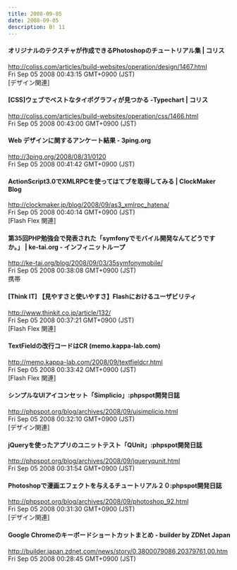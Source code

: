 ```yaml
---
title: 2008-09-05
date: 2008-09-05
description: B! 11
---
```


####   オリジナルのテクスチャが作成できるPhotoshopのチュートリアル集 | コリス
http://coliss.com/articles/build-websites/operation/design/1467.html<br>
Fri Sep 05 2008 00:43:15 GMT+0900 (JST)<br>
[デザイン関連]


####   [CSS]ウェブでベストなタイポグラフィが見つかる -Typechart | コリス
http://coliss.com/articles/build-websites/operation/css/1466.html<br>
Fri Sep 05 2008 00:43:00 GMT+0900 (JST)<br>


#### Web デザインに関するアンケート結果 - 3ping.org
http://3ping.org/2008/08/31/0120<br>
Fri Sep 05 2008 00:41:42 GMT+0900 (JST)<br>


####   ActionScript3.0でXMLRPCを使ってはてブを取得してみる | ClockMaker Blog
http://clockmaker.jp/blog/2008/09/as3_xmlrpc_hatena/<br>
Fri Sep 05 2008 00:40:14 GMT+0900 (JST)<br>
[Flash Flex 関連]


#### 第35回PHP勉強会で発表された「symfonyでモバイル開発なんてどうですか。」 | ke-tai.org - インフィニットループ
http://ke-tai.org/blog/2008/09/03/35symfonymobile/<br>
Fri Sep 05 2008 00:38:08 GMT+0900 (JST)<br>
携帯


#### [Think IT] 【見やすさと使いやすさ】Flashにおけるユーザビリティ
http://www.thinkit.co.jp/article/132/<br>
Fri Sep 05 2008 00:37:21 GMT+0900 (JST)<br>
[Flash Flex 関連]


#### TextFieldの改行コードはCR (memo.kappa-lab.com)
http://memo.kappa-lab.com/2008/09/textfieldcr.html<br>
Fri Sep 05 2008 00:33:42 GMT+0900 (JST)<br>
[Flash Flex 関連]


#### シンプルなUIアイコンセット「Simplicio」:phpspot開発日誌
http://phpspot.org/blog/archives/2008/09/uisimplicio.html<br>
Fri Sep 05 2008 00:32:10 GMT+0900 (JST)<br>
[デザイン関連]


#### jQueryを使ったアプリのユニットテスト「QUnit」:phpspot開発日誌
http://phpspot.org/blog/archives/2008/09/jqueryqunit.html<br>
Fri Sep 05 2008 00:31:54 GMT+0900 (JST)<br>


#### Photoshopで漫画エフェクトを与えるチュートリアル２０:phpspot開発日誌
http://phpspot.org/blog/archives/2008/09/photoshop_92.html<br>
Fri Sep 05 2008 00:31:30 GMT+0900 (JST)<br>
[デザイン関連]


#### Google Chromeのキーボードショートカットまとめ - builder by ZDNet Japan
http://builder.japan.zdnet.com/news/story/0,3800079086,20379761,00.htm<br>
Fri Sep 05 2008 00:28:45 GMT+0900 (JST)<br>


